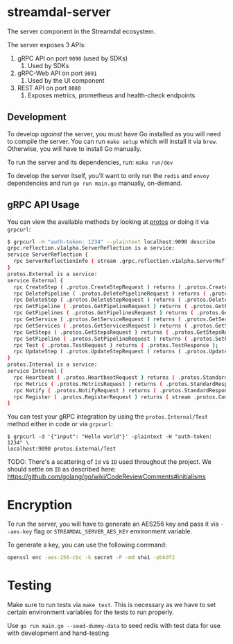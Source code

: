 # streamdal-server

The server component in the Streamdal ecosystem.

The server exposes 3 APIs:

1. gRPC API on port `9090` (used by SDKs)
   1. Used by SDKs
2. gRPC-Web API on port `9091`
   1. Used by the UI component
3. REST API on port `8080`
   1. Exposes metrics, prometheus and health-check endpoints

## Development

To develop _against_ the server, you must have Go installed as you 
will need to compile the server. You can run `make setup` which will install
it via `brew`. Otherwise, you will have to install Go manually.

To run the server and its dependencies, run: `make run/dev`

To develop the server itself, you'll want to only run the `redis` and
`envoy` dependencies and run `go run main.go` manually, on-demand.

## gRPC API Usage

You can view the available methods by looking at [protos](https://github.com/streamdal/protos)
or doing it via `grpcurl`:

```bash
$ grpcurl -H "auth-token: 1234" --plaintext localhost:9090 describe
grpc.reflection.v1alpha.ServerReflection is a service:
service ServerReflection {
  rpc ServerReflectionInfo ( stream .grpc.reflection.v1alpha.ServerReflectionRequest ) returns ( stream .grpc.reflection.v1alpha.ServerReflectionResponse );
}
protos.External is a service:
service External {
  rpc CreateStep ( .protos.CreateStepRequest ) returns ( .protos.CreateStepResponse );
  rpc DeletePipeline ( .protos.DeletePipelineRequest ) returns ( .protos.DeletePipelineResponse );
  rpc DeleteStep ( .protos.DeleteStepRequest ) returns ( .protos.DeleteStepResponse );
  rpc GetPipeline ( .protos.GetPipelineRequest ) returns ( .protos.GetPipelineResponse );
  rpc GetPipelines ( .protos.GetPipelinesRequest ) returns ( .protos.GetPipelinesResponse );
  rpc GetService ( .protos.GetServiceRequest ) returns ( .protos.GetServiceResponse );
  rpc GetServices ( .protos.GetServicesRequest ) returns ( .protos.GetServicesResponse );
  rpc GetSteps ( .protos.GetStepsRequest ) returns ( .protos.GetStepsResponse );
  rpc SetPipeline ( .protos.SetPipelineRequest ) returns ( .protos.SetPipelineResponse );
  rpc Test ( .protos.TestRequest ) returns ( .protos.TestResponse );
  rpc UpdateStep ( .protos.UpdateStepRequest ) returns ( .protos.UpdateStepResponse );
}
protos.Internal is a service:
service Internal {
  rpc Heartbeat ( .protos.HeartbeatRequest ) returns ( .protos.StandardResponse );
  rpc Metrics ( .protos.MetricsRequest ) returns ( .protos.StandardResponse );
  rpc Notify ( .protos.NotifyRequest ) returns ( .protos.StandardResponse );
  rpc Register ( .protos.RegisterRequest ) returns ( stream .protos.CommandResponse );
}
```

You can test your gRPC integration by using the `protos.Internal/Test` method
either in code or via `grpcurl`: 

```
$ grpcurl -d '{"input": "Hello world"}' -plaintext -H "auth-token: 1234" \
localhost:9090 protos.External/Test
```

TODO: There's a scattering of `Id` vs `ID` used throughout the project. 
We should settle on `ID` as described here: https://github.com/golang/go/wiki/CodeReviewComments#initialisms

# Encryption

To run the server, you will have to generate an AES256 key and pass it via `--aes-key` flag or `STREAMDAL_SERVER_AES_KEY` 
environment variable.

To generate a key, you can use the following command:

```bash
openssl enc -aes-256-cbc -k secret -P -md sha1 -pbkdf2
```

# Testing
Make sure to run tests via `make test`. This is necessary as we have to set
certain environment variables for the tests to run properly.

Use `go run main.go --seed-dummy-data` to seed redis with test data for use with development and hand-testing

